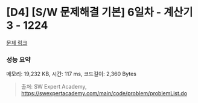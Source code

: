 # [D4] [S/W 문제해결 기본] 6일차 - 계산기3 - 1224 

[문제 링크](https://swexpertacademy.com/main/code/problem/problemDetail.do?contestProbId=AV14tDX6AFgCFAYD) 

### 성능 요약

메모리: 19,232 KB, 시간: 117 ms, 코드길이: 2,360 Bytes



> 출처: SW Expert Academy, https://swexpertacademy.com/main/code/problem/problemList.do